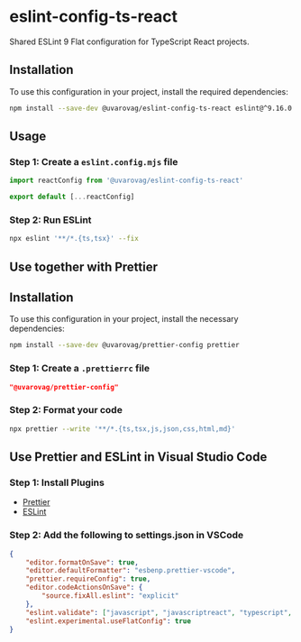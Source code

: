 # eslint-config-ts-react

Shared ESLint 9 Flat configuration for TypeScript React projects.

## Installation

To use this configuration in your project, install the required dependencies:

```bash
npm install --save-dev @uvarovag/eslint-config-ts-react eslint@^9.16.0
```

## Usage

### Step 1: Create a `eslint.config.mjs` file

```js
import reactConfig from '@uvarovag/eslint-config-ts-react'

export default [...reactConfig]
```

### Step 2: Run ESLint

```bash
npx eslint '**/*.{ts,tsx}' --fix
```

## Use together with Prettier

## Installation

To use this configuration in your project, install the necessary dependencies:

```bash
npm install --save-dev @uvarovag/prettier-config prettier
```

### Step 1: Create a `.prettierrc` file

```json
"@uvarovag/prettier-config"
```

### Step 2: Format your code

```bash
npx prettier --write '**/*.{ts,tsx,js,json,css,html,md}'
```

## Use Prettier and ESLint in Visual Studio Code

### Step 1: Install Plugins

- [Prettier](https://marketplace.visualstudio.com/items?itemName=esbenp.prettier-vscode)
- [ESLint](https://marketplace.visualstudio.com/items?itemName=dbaeumer.vscode-eslint)

### Step 2: Add the following to settings.json in VSCode

```json
{
    "editor.formatOnSave": true,
    "editor.defaultFormatter": "esbenp.prettier-vscode",
    "prettier.requireConfig": true,
    "editor.codeActionsOnSave": {
        "source.fixAll.eslint": "explicit"
    },
    "eslint.validate": ["javascript", "javascriptreact", "typescript", "typescriptreact"],
    "eslint.experimental.useFlatConfig": true
}
```
